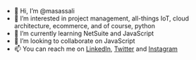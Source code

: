 - 👋 Hi, I’m @masassali
- 👀 I’m interested in project management, all-things IoT, cloud architecture, ecommerce, and of course, python
- 🌱 I’m currently learning NetSuite and JavaScript
- 💞️ I’m looking to collaborate on JavaScript
- 📫 You can reach me on <a href="https://www.linkedin.com/in/masassali/">LinkedIn</a>, <a href="https://twitter.com/masassali">Twitter</a> and <a href="https://www.instagram.com/masassali/">Instagram</a>





<!---
masassali/masassali is a ✨ special ✨ repository because its `README.md` (this file) appears on your GitHub profile.
You can click the Preview link to take a look at your changes.
--->
